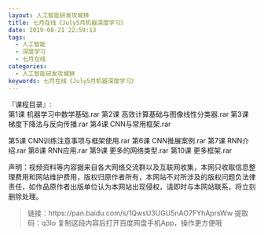 ```yaml
---
layout: 人工智能研发攻城狮
title: 七月在线《July5月机器深度学习》
date: 2019-08-21 22:59:13
tags:
  - 人工智能
  - 深度学习
  - 七月在线
categories:
  - 人工智能研发攻城狮
keywords: 七月在线《July5月机器深度学习》
---
```

『课程目录』:   
第1课 机器学习中数学基础.rar
第2课 高效计算基础与图像线性分类器.rar
第3课 梯度下降法与反向传播.rar
第4课 CNN与常用框架.rar
<!-- more -->  
第5课 CNN训练注意事项与框架使用.rar
第6课 CNN推展案例.rar
第7课 RNN介绍.rar
第8课 RNN应用.rar
第9课 更多的网络类型.rar
第10课 更多框架.rar
<div class="post-copyright">
    <div class="post-copyright__author">
      <span class="post-copyright-meta">声明：视频资料等内容据来自各大网络交流群以及互联网收集，本网只收取信息整理费用和网站维护费用，版权归原作者所有，本网站不对所涉及的版权问题负法律责任，如作品原作者出版单位认为本网站出现侵权，请即时与本网站联系，将立刻删除处理。 </span>
    </div>
</div>

<blockquote class="blockquote-center">
链接：https://pan.baidu.com/s/1QwsU3UGU5nAO7FYhAprsWw 
提取码：q3lo 
复制这段内容后打开百度网盘手机App，操作更方便哦
</blockquote>

